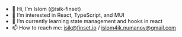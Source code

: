 - 👋 Hi, I’m Islom (@isik-finset)
- 👀 I’m interested in React, TypeScript, and MUI
- 🌱 I’m currently learning state management and hooks in react
- 📫 How to reach me: isik@finset.io / islom4ik.numanov@gmail.com

<!---
isik-finset/isik-finset is a ✨ special ✨ repository because its `README.md` (this file) appears on your GitHub profile.
You can click the Preview link to take a look at your changes.
--->
